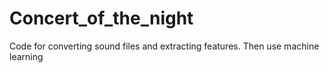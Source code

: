 # Concert_of_the_night
Code for converting sound files and extracting features. Then use machine learning
